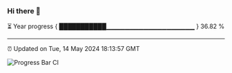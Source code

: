### Hi there 👋

⏳ Year progress { ███████████▁▁▁▁▁▁▁▁▁▁▁▁▁▁▁▁▁▁▁ } 36.82 %

---

⏰ Updated on Tue, 14 May 2024 18:13:57 GMT

![Progress Bar CI](https://github.com/liununu/liununu/workflows/Progress%20Bar%20CI/badge.svg)

